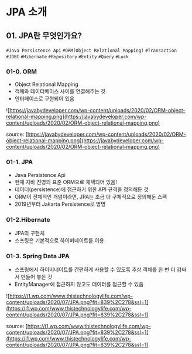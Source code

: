 # JPA 소개

## 01. JPA란 무엇인가요?

`#Java Persistence Api` `#ORM(Object Relational Mapping)` `#Transaction` `#JDBC` `#Hibernate` `#Repository` `#Entity` `#Query` `#Lock`

### 01-0. ORM

- Object Relational Mapping
- 객체와 데이터베이스 사이를 연결해주는 것
- 인터페이스로 구현되어 있음

![https://javabydeveloper.com/wp-content/uploads/2020/02/ORM-object-relational-mapping.png](https://javabydeveloper.com/wp-content/uploads/2020/02/ORM-object-relational-mapping.png)

source: [https://javabydeveloper.com/wp-content/uploads/2020/02/ORM-object-relational-mapping.png](https://javabydeveloper.com/wp-content/uploads/2020/02/ORM-object-relational-mapping.png)

### 01-1. JPA

- Java Persistence Api
- 현재 자바 진영의 표준 ORM으로 채택되어 있음!
- 데이터(persistence)에 접근하기 위한 API 규격을 정의해둔 것
- ORM이 전체적인 개념이라면, JPA는 조금 더 구체적으로 정의해둔 스펙
- 2019년부터 Jakarta Persistence로 명명

### 01-2.Hibernate

- JPA의 구현체
- 스프링은 기본적으로 하이버네이트를 이용

### 01-3. Spring Data JPA

- 스프링에서 하이버네이트를 간편하게 사용할 수 있도록 추상 객체를 한 번 더 감싸서 만들어 놓은 것
- EntityManager에 접근하지 않고도 데이터를 접근할 수 있음

![https://i1.wp.com/www.thistechnologylife.com/wp-content/uploads/2020/07/JPA.png?fit=839%2C278&ssl=1](https://i1.wp.com/www.thistechnologylife.com/wp-content/uploads/2020/07/JPA.png?fit=839%2C278&ssl=1)

source: [https://i1.wp.com/www.thistechnologylife.com/wp-content/uploads/2020/07/JPA.png?fit=839%2C278&ssl=1](https://i1.wp.com/www.thistechnologylife.com/wp-content/uploads/2020/07/JPA.png?fit=839%2C278&ssl=1)